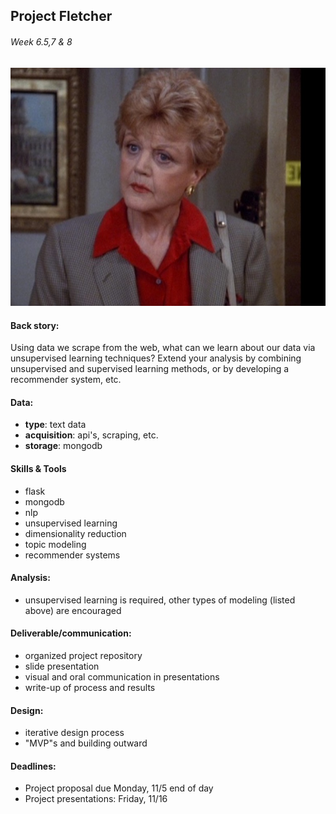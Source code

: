 ## Project Fletcher
###### Week 6.5,7 & 8

![](Fletcher.jpg)


#### Back story:

Using data we scrape from the web, what can we learn about our data via unsupervised
learning techniques?  Extend your analysis by combining unsupervised and supervised learning methods, or by developing a recommender system, etc.


#### Data:

 * **type**: text data
 * **acquisition**: api's, scraping, etc.
 * **storage**: mongodb


#### Skills & Tools

 * flask
 * mongodb
 * nlp
 * unsupervised learning
 * dimensionality reduction
 * topic modeling
 * recommender systems

#### Analysis:

 * unsupervised learning is required, other types of modeling (listed above) are encouraged


#### Deliverable/communication:

 * organized project repository
 * slide presentation
 * visual and oral communication in presentations
 * write-up of process and results


#### Design:

 * iterative design process
 * "MVP"s and building outward

#### Deadlines:

 * Project proposal due Monday, 11/5 end of day
 * Project presentations: Friday, 11/16

